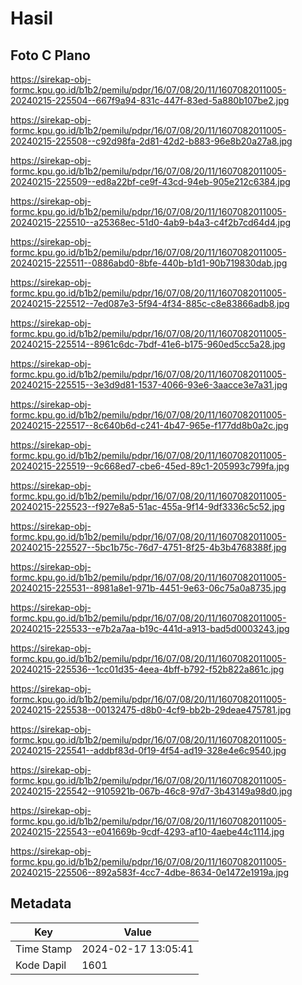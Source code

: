 # Hasil

## Foto C Plano

https://sirekap-obj-formc.kpu.go.id/b1b2/pemilu/pdpr/16/07/08/20/11/1607082011005-20240215-225504--667f9a94-831c-447f-83ed-5a880b107be2.jpg

https://sirekap-obj-formc.kpu.go.id/b1b2/pemilu/pdpr/16/07/08/20/11/1607082011005-20240215-225508--c92d98fa-2d81-42d2-b883-96e8b20a27a8.jpg

https://sirekap-obj-formc.kpu.go.id/b1b2/pemilu/pdpr/16/07/08/20/11/1607082011005-20240215-225509--ed8a22bf-ce9f-43cd-94eb-905e212c6384.jpg

https://sirekap-obj-formc.kpu.go.id/b1b2/pemilu/pdpr/16/07/08/20/11/1607082011005-20240215-225510--a25368ec-51d0-4ab9-b4a3-c4f2b7cd64d4.jpg

https://sirekap-obj-formc.kpu.go.id/b1b2/pemilu/pdpr/16/07/08/20/11/1607082011005-20240215-225511--0886abd0-8bfe-440b-b1d1-90b719830dab.jpg

https://sirekap-obj-formc.kpu.go.id/b1b2/pemilu/pdpr/16/07/08/20/11/1607082011005-20240215-225512--7ed087e3-5f94-4f34-885c-c8e83866adb8.jpg

https://sirekap-obj-formc.kpu.go.id/b1b2/pemilu/pdpr/16/07/08/20/11/1607082011005-20240215-225514--8961c6dc-7bdf-41e6-b175-960ed5cc5a28.jpg

https://sirekap-obj-formc.kpu.go.id/b1b2/pemilu/pdpr/16/07/08/20/11/1607082011005-20240215-225515--3e3d9d81-1537-4066-93e6-3aacce3e7a31.jpg

https://sirekap-obj-formc.kpu.go.id/b1b2/pemilu/pdpr/16/07/08/20/11/1607082011005-20240215-225517--8c640b6d-c241-4b47-965e-f177dd8b0a2c.jpg

https://sirekap-obj-formc.kpu.go.id/b1b2/pemilu/pdpr/16/07/08/20/11/1607082011005-20240215-225519--9c668ed7-cbe6-45ed-89c1-205993c799fa.jpg

https://sirekap-obj-formc.kpu.go.id/b1b2/pemilu/pdpr/16/07/08/20/11/1607082011005-20240215-225523--f927e8a5-51ac-455a-9f14-9df3336c5c52.jpg

https://sirekap-obj-formc.kpu.go.id/b1b2/pemilu/pdpr/16/07/08/20/11/1607082011005-20240215-225527--5bc1b75c-76d7-4751-8f25-4b3b4768388f.jpg

https://sirekap-obj-formc.kpu.go.id/b1b2/pemilu/pdpr/16/07/08/20/11/1607082011005-20240215-225531--8981a8e1-971b-4451-9e63-06c75a0a8735.jpg

https://sirekap-obj-formc.kpu.go.id/b1b2/pemilu/pdpr/16/07/08/20/11/1607082011005-20240215-225533--e7b2a7aa-b19c-441d-a913-bad5d0003243.jpg

https://sirekap-obj-formc.kpu.go.id/b1b2/pemilu/pdpr/16/07/08/20/11/1607082011005-20240215-225536--1cc01d35-4eea-4bff-b792-f52b822a861c.jpg

https://sirekap-obj-formc.kpu.go.id/b1b2/pemilu/pdpr/16/07/08/20/11/1607082011005-20240215-225538--00132475-d8b0-4cf9-bb2b-29deae475781.jpg

https://sirekap-obj-formc.kpu.go.id/b1b2/pemilu/pdpr/16/07/08/20/11/1607082011005-20240215-225541--addbf83d-0f19-4f54-ad19-328e4e6c9540.jpg

https://sirekap-obj-formc.kpu.go.id/b1b2/pemilu/pdpr/16/07/08/20/11/1607082011005-20240215-225542--9105921b-067b-46c8-97d7-3b43149a98d0.jpg

https://sirekap-obj-formc.kpu.go.id/b1b2/pemilu/pdpr/16/07/08/20/11/1607082011005-20240215-225543--e041669b-9cdf-4293-af10-4aebe44c1114.jpg

https://sirekap-obj-formc.kpu.go.id/b1b2/pemilu/pdpr/16/07/08/20/11/1607082011005-20240215-225506--892a583f-4cc7-4dbe-8634-0e1472e1919a.jpg


## Metadata

| Key        | Value               |
| ---------- | ------------------- |
| Time Stamp | 2024-02-17 13:05:41 |
| Kode Dapil | 1601                |



